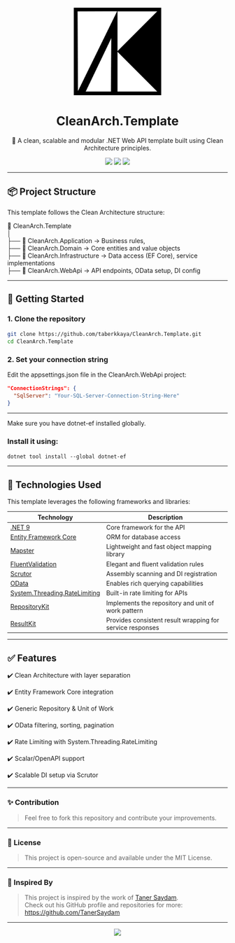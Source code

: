 <p align="center">
  <img src="assets/logo.jpg" alt="CleanArch.Template Logo" width="200"/>
</p>

<h1 align="center">CleanArch.Template</h1>

<p align="center">
  🧱 A clean, scalable and modular .NET Web API template built using Clean Architecture principles.
</p>

<p align="center">
  <img src="https://img.shields.io/badge/.NET-9.0-blue?logo=dotnet" />
  <img src="https://img.shields.io/badge/EF--Core-9.0-green?logo=entity-framework" />
  <img src="https://img.shields.io/badge/Architecture-CleanArch-%23734F96" />
</p>

---

## 📦 Project Structure

This template follows the Clean Architecture structure:

📁 CleanArch.Template <br>
│<br>
├── 📁 CleanArch.Application → Business rules,<br>
├── 📁 CleanArch.Domain → Core entities and value objects<br>
├── 📁 CleanArch.Infrastructure → Data access (EF Core), service implementations<br>
├── 📁 CleanArch.WebApi → API endpoints, OData setup, DI config<br>

---

## 🚀 Getting Started

### 1. Clone the repository

```bash
git clone https://github.com/taberkkaya/CleanArch.Template.git
cd CleanArch.Template
```

### 2. Set your connection string

Edit the appsettings.json file in the CleanArch.WebApi project:

```json
"ConnectionStrings": {
  "SqlServer": "Your-SQL-Server-Connection-String-Here"
}
```

---

Make sure you have dotnet-ef installed globally.<br>

### Install it using:

```
dotnet tool install --global dotnet-ef
```

---

## 🧰 Technologies Used

This template leverages the following frameworks and libraries:

| Technology                                                                                                  | Description                                               |
| ----------------------------------------------------------------------------------------------------------- | --------------------------------------------------------- |
| [.NET 9](https://dotnet.microsoft.com/)                                                                     | Core framework for the API                                |
| [Entity Framework Core](https://learn.microsoft.com/en-us/ef/core/)                                         | ORM for database access                                   |
| [Mapster](https://github.com/MapsterMapper/Mapster)                                                         | Lightweight and fast object mapping library               |
| [FluentValidation](https://docs.fluentvalidation.net/)                                                      | Elegant and fluent validation rules                       |
| [Scrutor](https://github.com/khellang/Scrutor)                                                              | Assembly scanning and DI registration                     |
| [OData](https://learn.microsoft.com/en-us/odata/)                                                           | Enables rich querying capabilities                        |
| [System.Threading.RateLimiting](https://learn.microsoft.com/en-us/dotnet/api/system.threading.ratelimiting) | Built-in rate limiting for APIs                           |
| [RepositoryKit](https://github.com/taberkkaya/RepositoryKit)                                                | Implements the repository and unit of work pattern        |
| [ResultKit](https://github.com/taberkkaya/ResultKit)                                                        | Provides consistent result wrapping for service responses |

---

## ✅ Features

✔️ Clean Architecture with layer separation

✔️ Entity Framework Core integration

✔️ Generic Repository & Unit of Work

✔️ OData filtering, sorting, pagination

✔️ Rate Limiting with System.Threading.RateLimiting

✔️ Scalar/OpenAPI support

✔️ Scalable DI setup via Scrutor

---

### ✨ Contribution

> Feel free to fork this repository and contribute your improvements.

---

### 🪪 License

> This project is open-source and available under the MIT License.

---

### 🧠 Inspired By

> This project is inspired by the work of [Taner Saydam](https://github.com/TanerSaydam).  
> Check out his GitHub profile and repositories for more: https://github.com/TanerSaydam

---

<p align="center"> <img src="https://skillicons.dev/icons?i=dotnet,github,visualstudio" /> </p>
